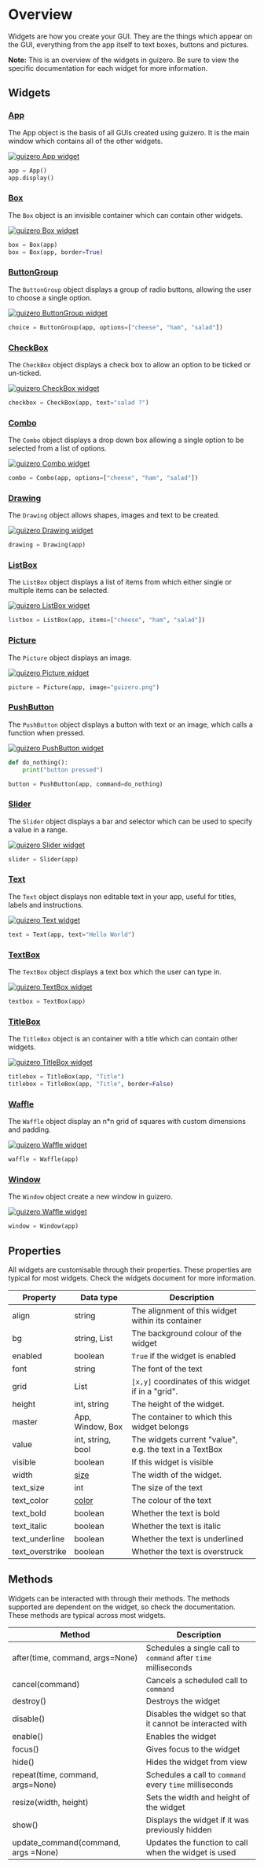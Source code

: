 # Overview

Widgets are how you create your GUI. They are the things which appear on the GUI, everything from the app itself to text boxes, buttons and pictures.

**Note:** This is an overview of the widgets in guizero. Be sure to view the specific documentation for each widget for more information.

## Widgets

### [App](app.md)

The App object is the basis of all GUIs created using guizero. It is the main window which contains all of the other widgets.

[![guizero App widget](images/app_small.png)](app.md)

```python
app = App()
app.display()
```

### [Box](box.md)

The `Box` object is an invisible container which can contain other widgets.

[![guizero Box widget](images/box.png)](box.md)

```python
box = Box(app)
box = Box(app, border=True)
```

### [ButtonGroup](buttongroup.md)

The `ButtonGroup` object displays a group of radio buttons, allowing the user to choose a single option.

[![guizero ButtonGroup widget](images/buttongroup.png)](buttongroup.md)

```python
choice = ButtonGroup(app, options=["cheese", "ham", "salad"])
```

### [CheckBox](checkbox.md)

The `CheckBox` object displays a check box to allow an option to be ticked or un-ticked.

[![guizero CheckBox widget](images/checkbox.png)](checkbox.md)

```python
checkbox = CheckBox(app, text="salad ?")
```

### [Combo](combo.md)

The `Combo` object displays a drop down box allowing a single option to be selected from a list of options.

[![guizero Combo widget](images/combo.png)](combo.md)

```python
combo = Combo(app, options=["cheese", "ham", "salad"])
```

### [Drawing](drawing.md)

The `Drawing` object allows shapes, images and text to be created.

[![guizero Drawing widget](images/drawing.png)](drawing.md)

```python
drawing = Drawing(app)
```

### [ListBox](listbox.md)

The `ListBox` object displays a list of items from which either single or multiple items can be selected.

[![guizero ListBox widget](images/listbox.png)](listbox.md)

```python
listbox = ListBox(app, items=["cheese", "ham", "salad"])
```

### [Picture](picture.md)

The `Picture` object displays an image.

[![guizero Picture widget](images/picture.png)](picture.md)

```python
picture = Picture(app, image="guizero.png")
```

### [PushButton](pushbutton.md)

The `PushButton` object displays a button with text or an image, which calls a function when pressed.

[![guizero PushButton widget](images/pushbutton.png)](pushbutton.md)

```python
def do_nothing():
    print("button pressed")

button = PushButton(app, command=do_nothing)
```

### [Slider](slider.md)

The `Slider` object displays a bar and selector which can be used to specify a value in a range.

[![guizero Slider widget](images/slider.png)](slider.md)

```python
slider = Slider(app)
```

### [Text](text.md)

The `Text` object displays non editable text in your app, useful for titles, labels and instructions.

[![guizero Text widget](images/text.png)](text.md)

```python
text = Text(app, text="Hello World")
```

### [TextBox](textbox.md)

The `TextBox` object displays a text box which the user can type in.

[![guizero TextBox widget](images/textbox.png)](textbox.md)

```python
textbox = TextBox(app)
```

### [TitleBox](titlebox.md)

The `TitleBox` object is an container with a title which can contain other widgets.

[![guizero TitleBox widget](images/titlebox.png)](box.md)

```python
titlebox = TitleBox(app, "Title")
titlebox = TitleBox(app, "Title", border=False)
```

### [Waffle](waffle.md)

The `Waffle` object display an n*n grid of squares with custom dimensions and padding.

[![guizero Waffle widget](images/waffle.png)](waffle.md)

```python
waffle = Waffle(app)
```

### [Window](window.md)

The `Window` object create a new window in guizero.

[![guizero Waffle widget](images/window_small.png)](window.md)

```python
window = Window(app)
```

## Properties

All widgets are customisable through their properties. These properties are typical for most widgets. Check the widgets document for more information.

| Property        | Data type          | Description                                             |
|-----------------|--------------------|---------------------------------------------------------|
| align           | string             | The alignment of this widget within its container       |
| bg              | string, List       | The background colour of the widget                     |
| enabled         | boolean            | `True` if the widget is enabled                         |
| font            | string             | The font of the text                                    |
| grid            | List               | `[x,y]` coordinates of this widget if in a "grid".      |
| height          | int, string        | The height of the widget.                               |
| master          | App, Window, Box   | The container to which this widget belongs              |
| value           | int, string, bool  | The widgets current "value", e.g. the text in a TextBox |
| visible         | boolean            | If this widget is visible                               |
| width           | [size](size.md)    | The width of the widget.                                |
| text_size       | int                | The size of the text                                    |
| text_color      | [color](colors.md) | The colour of the text                                  |
| text_bold       | boolean            | Whether the text is bold                                |
| text_italic     | boolean            | Whether the text is italic                              |
| text_underline  | boolean            | Whether the text is underlined                          |
| text_overstrike | boolean            | Whether the text is overstruck                          |

## Methods

Widgets can be interacted with through their methods. The methods supported are dependent on the widget, so check the documentation. These methods are typical across most widgets. 

| Method                              | Description                                                    |
|-------------------------------------|----------------------------------------------------------------|
| after(time, command, args=None)     | Schedules a single call to `command` after `time` milliseconds |
| cancel(command)                     | Cancels a scheduled call to `command`                          |
| destroy()                           | Destroys the widget                                            |
| disable()                           | Disables the widget so that it cannot be interacted with       |
| enable()                            | Enables the widget                                             |
| focus()                             | Gives focus to the widget                                      |
| hide()                              | Hides the widget from view                                     |
| repeat(time, command, args=None)    | Schedules a call to `command` every `time` milliseconds        |
| resize(width, height)               | Sets the width and height of the widget                        |
| show()                              | Displays the widget if it was previously hidden                |
| update_command(command, args =None) | Updates the function to call when the widget is used           |
